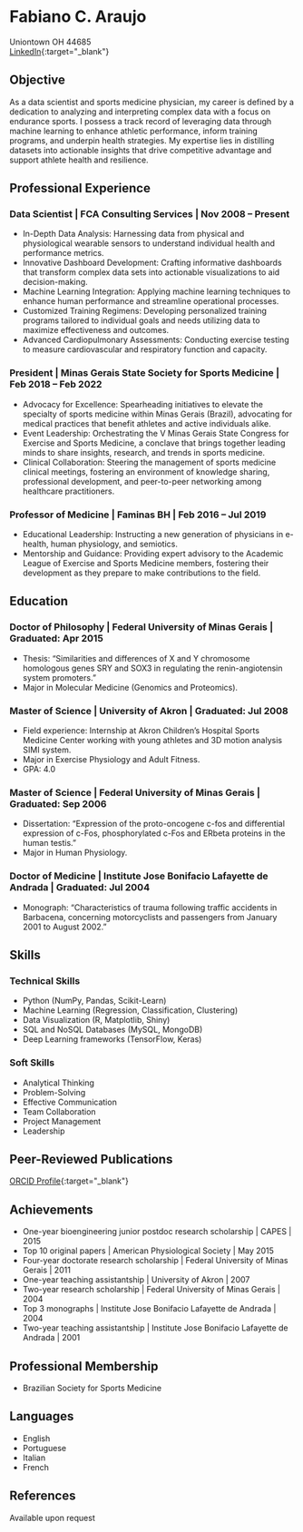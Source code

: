 # Fabiano C. Araujo
Uniontown OH 44685  
[LinkedIn](https://linkedin.com/in/fcamineiro/){:target="_blank"}

## Objective
As a data scientist and sports medicine physician, my career is defined by a dedication to analyzing and interpreting complex data with a focus on endurance sports. I possess a track record of leveraging data through machine learning to enhance athletic performance, inform training programs, and underpin health strategies. My expertise lies in distilling datasets into actionable insights that drive competitive advantage and support athlete health and resilience.

## Professional Experience
### Data Scientist | FCA Consulting Services | Nov 2008 – Present
- In-Depth Data Analysis: Harnessing data from physical and physiological wearable sensors to understand individual health and performance metrics.
- Innovative Dashboard Development: Crafting informative dashboards that transform complex data sets into actionable visualizations to aid decision-making.
- Machine Learning Integration: Applying machine learning techniques to enhance human performance and streamline operational processes.
- Customized Training Regimens: Developing personalized training programs tailored to individual goals and needs utilizing data to maximize effectiveness and outcomes.
- Advanced Cardiopulmonary Assessments: Conducting exercise testing to measure cardiovascular and respiratory function and capacity.

### President | Minas Gerais State Society for Sports Medicine | Feb 2018 – Feb 2022
- Advocacy for Excellence: Spearheading initiatives to elevate the specialty of sports medicine within Minas Gerais (Brazil), advocating for medical practices that benefit athletes and active individuals alike.
- Event Leadership: Orchestrating the V Minas Gerais State Congress for Exercise and Sports Medicine, a conclave that brings together leading minds to share insights, research, and trends in sports medicine.
- Clinical Collaboration: Steering the management of sports medicine clinical meetings, fostering an environment of knowledge sharing, professional development, and peer-to-peer networking among healthcare practitioners.

### Professor of Medicine | Faminas BH | Feb 2016 – Jul 2019
- Educational Leadership: Instructing a new generation of physicians in e-health, human physiology, and semiotics.
- Mentorship and Guidance: Providing expert advisory to the Academic League of Exercise and Sports Medicine members, fostering their development as they prepare to make contributions to the field.

## Education
### Doctor of Philosophy | Federal University of Minas Gerais | Graduated: Apr 2015
- Thesis: “Similarities and differences of X and Y chromosome homologous genes SRY and SOX3 in regulating the renin-angiotensin system promoters.”
- Major in Molecular Medicine (Genomics and Proteomics).

### Master of Science | University of Akron | Graduated: Jul 2008
- Field experience: Internship at Akron Children’s Hospital Sports Medicine Center working with young athletes and 3D motion analysis SIMI system.
- Major in Exercise Physiology and Adult Fitness.
- GPA: 4.0

### Master of Science | Federal University of Minas Gerais | Graduated: Sep 2006
- Dissertation: “Expression of the proto-oncogene c-fos and differential expression of c-Fos, phosphorylated c-Fos and ERbeta proteins in the human testis.”
- Major in Human Physiology.

### Doctor of Medicine | Institute Jose Bonifacio Lafayette de Andrada | Graduated: Jul 2004
- Monograph: “Characteristics of trauma following traffic accidents in Barbacena, concerning motorcyclists and passengers from January 2001 to August 2002.”

## Skills
### Technical Skills
- Python (NumPy, Pandas, Scikit-Learn)
- Machine Learning (Regression, Classification, Clustering)
- Data Visualization (R, Matplotlib, Shiny)
- SQL and NoSQL Databases (MySQL, MongoDB)
- Deep Learning frameworks (TensorFlow, Keras)

### Soft Skills
- Analytical Thinking
- Problem-Solving
- Effective Communication
- Team Collaboration
- Project Management
- Leadership

## Peer-Reviewed Publications
[ORCID Profile](https://orcid.org/0000-0002-8384-0480){:target="_blank"}

## Achievements
- One-year bioengineering junior postdoc research scholarship | CAPES | 2015
- Top 10 original papers | American Physiological Society | May 2015
- Four-year doctorate research scholarship | Federal University of Minas Gerais | 2011
- One-year teaching assistantship | University of Akron | 2007
- Two-year research scholarship | Federal University of Minas Gerais | 2004
- Top 3 monographs | Institute Jose Bonifacio Lafayette de Andrada | 2004
- Two-year teaching assistantship | Institute Jose Bonifacio Lafayette de Andrada | 2001

## Professional Membership
- Brazilian Society for Sports Medicine

## Languages
- English
- Portuguese
- Italian
- French

## References
Available upon request
